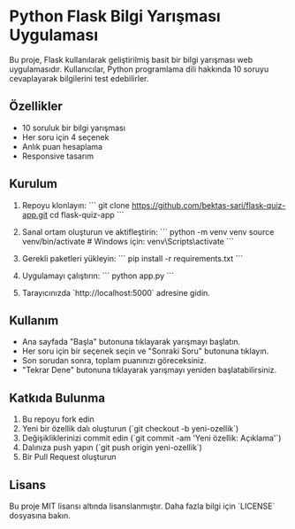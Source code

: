 # Python Flask Bilgi Yarışması Uygulaması

Bu proje, Flask kullanılarak geliştirilmiş basit bir bilgi yarışması web uygulamasıdır. Kullanıcılar, Python programlama dili hakkında 10 soruyu cevaplayarak bilgilerini test edebilirler.

## Özellikler

- 10 soruluk bir bilgi yarışması
- Her soru için 4 seçenek
- Anlık puan hesaplama
- Responsive tasarım

## Kurulum

1. Repoyu klonlayın:
   \`\`\`
   git clone https://github.com/bektas-sari/flask-quiz-app.git
   cd flask-quiz-app
   \`\`\`

2. Sanal ortam oluşturun ve aktifleştirin:
   \`\`\`
   python -m venv venv
   source venv/bin/activate  # Windows için: venv\Scripts\activate
   \`\`\`

3. Gerekli paketleri yükleyin:
   \`\`\`
   pip install -r requirements.txt
   \`\`\`

4. Uygulamayı çalıştırın:
   \`\`\`
   python app.py
   \`\`\`

5. Tarayıcınızda \`http://localhost:5000\` adresine gidin.

## Kullanım

- Ana sayfada "Başla" butonuna tıklayarak yarışmayı başlatın.
- Her soru için bir seçenek seçin ve "Sonraki Soru" butonuna tıklayın.
- Son sorudan sonra, toplam puanınızı göreceksiniz.
- "Tekrar Dene" butonuna tıklayarak yarışmayı yeniden başlatabilirsiniz.

## Katkıda Bulunma

1. Bu repoyu fork edin
2. Yeni bir özellik dalı oluşturun (\`git checkout -b yeni-ozellik\`)
3. Değişikliklerinizi commit edin (\`git commit -am 'Yeni özellik: Açıklama'\`)
4. Dalınıza push yapın (\`git push origin yeni-ozellik\`)
5. Bir Pull Request oluşturun

## Lisans

Bu proje MIT lisansı altında lisanslanmıştır. Daha fazla bilgi için \`LICENSE\` dosyasına bakın.

